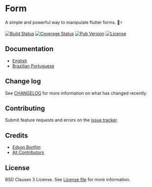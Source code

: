 # Form

A simple and powerful way to manipulate flutter forms. :rocket::zap:

[![Build Status](https://img.shields.io/travis/edsonbonfim/form?labelColor=333940)](https://travis-ci.org/edsonbonfim/form)
[![Coverage Status](https://img.shields.io/coveralls/github/edsonbonfim/form?labelColor=333940)](https://coveralls.io/github/edsonbonfim/form)
[![Pub Version](https://img.shields.io/pub/v/form?label=pub.dev&labelColor=333940)](https://pub.dev/packages/form)
[![License](https://img.shields.io/github/license/edsonbonfim/form?labelColor=333940)](https://github.com/edsonbonfim/form/blob/master/LICENSE.md)

## Documentation

  * [English](https://edsonbonfim.github.io/form/#/)
  * [Brazilian Portuguese](https://edsonbonfim.github.io/form/#/pt-br/)

## Change log

See [CHANGELOG](https://github.com/edsonbonfim/form/blob/master/CHANGELOG.md) for more information on what has changed recently.

## Contributing

Submit feature requests and errors on the [issue tracker](https://github.com/edsonbonfim/form/issues).

## Credits

- [Edson Bonfim](https://github.com/edsonbonfim)
- [All Contributors](https://github.com/edsonbonfim/form/graphs/contributors)

## License

BSD Clauses 3 License. See [License file](https://github.com/edsonbonfim/form/blob/master/LICENSE.md) for more information.
